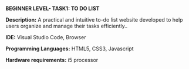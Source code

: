 **BEGINNER LEVEL- TASK1: TO DO LIST**

**Description:** A practical and intuitive to-do list website developed to help users organize and manage their tasks efficiently..

**IDE:** Visual Studio Code, Browser

**Programming Languages:** HTML5, CSS3, Javascript

**Hardware requirements:** i5 processor
